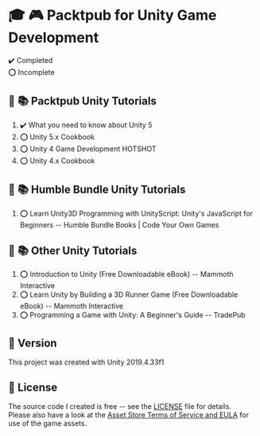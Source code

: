 # :mortar_board: :video_game: Packtpub for Unity Game Development

:heavy_check_mark: Completed  
:o: Incomplete

## :beginner: :books: Packtpub Unity Tutorials

1. :heavy_check_mark: What you need to know about Unity 5
2. :o: Unity 5.x Cookbook
3. :o: Unity 4 Game Development HOTSHOT
4. :o: Unity 4.x Cookbook

##  :beginner: :books: Humble Bundle Unity Tutorials

1. :o: Learn Unity3D Programming with UnityScript: Unity's JavaScript for Beginners -- Humble Bundle Books | Code Your Own Games

## :beginner: :books: Other Unity Tutorials

1. :o: Introduction to Unity (Free Downloadable eBook) -- Mammoth Interactive
2. :o: Learn Unity by Building a 3D Runner Game (Free Downloadable eBook) -- Mammoth Interactive
3. :o: Programming a Game with Unity: A Beginner's Guide -- TradePub

## :memo: Version

This project was created with Unity 2019.4.33f1

## :page_with_curl: License

The source code I created is free -- see the [LICENSE](UNLICENSE) file for details.  
Please also have a look at the [Asset Store Terms of Service and EULA](https://unity3d.com/legal/as_terms) for use of the game assets.

